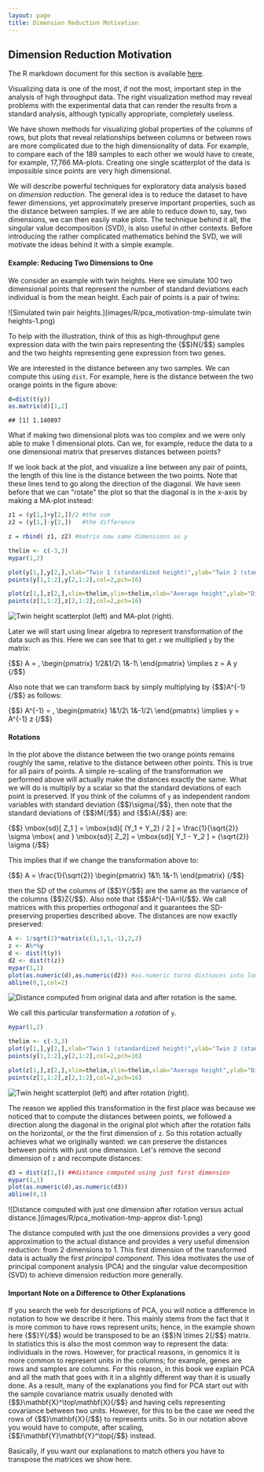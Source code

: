 ```yaml
---
layout: page
title: Dimension Reduction Motivation
---
```




## Dimension Reduction Motivation

The R markdown document for this section is available [here](https://github.com/genomicsclass/labs/tree/master/highdim/pca_motivation.Rmd).

Visualizing data is one of the most, if not the most, important step in the analysis of high throughput data. The right visualization method may reveal problems with the experimental data that can render the results from a standard analysis, although typically appropriate, completely useless. 

We have shown methods for visualizing global properties of the columns of rows, but plots that reveal relationships between columns or between rows are more complicated due to the high dimensionality of data. For example, to compare each of the 189 samples to each other we would have to create, for example, 17,766 MA-plots. Creating one single scatterplot of the data is impossible since points are very high dimensional. 

We will describe powerful techniques for exploratory data analysis based on _dimension reduction_. The general idea is to reduce the dataset to have fewer dimensions, yet approximately preserve important properties, such as the distance between samples. If we are able to reduce down to, say, two dimensions, we can then easily make plots. The technique behind it all, the singular value decomposition (SVD), is also useful in other contexts. Before introducing the rather complicated mathematics behind the SVD, we will motivate the ideas behind it with a simple example.

#### Example: Reducing Two Dimensions to One

We consider an example with twin heights. Here we simulate 100 two dimensional points that represent the number of standard deviations each individual is from the mean height. Each pair of points is a pair of twins:

![Simulated twin pair heights.](images/R/pca_motivation-tmp-simulate twin heights-1.png) 

To help with the illustration, think of this as high-throughput gene expression data with the twin pairs representing the {$$}N{/$$} samples and the two heights representing gene expression from two genes. 

We are interested in the distance between any two samples. We can compute this using `dist`. For example, here is the distance between the two orange points in the figure above:


```r
d=dist(t(y))
as.matrix(d)[1,2]
```

```
## [1] 1.140897
```

What if making two dimensional plots was too complex and we were only able to make 1 dimensional plots. Can we, for example, reduce the data to a one dimensional matrix that preserves distances between points?

If we look back at the plot, and visualize a line between any pair of points, the length of this line is the distance between the two points. Note that these lines tend to go along the direction of the diagonal. We have seen before that we can "rotate" the plot so that the diagonal is in the x-axis by making a MA-plot instead:



```r
z1 = (y[1,]+y[2,])/2 #the sum 
z2 = (y[1,]-y[2,])   #the difference

z = rbind( z1, z2) #matrix now same dimensions as y

thelim <- c(-3,3)
mypar(1,2)

plot(y[1,],y[2,],xlab="Twin 1 (standardized height)",ylab="Twin 2 (standardized height)",xlim=thelim,ylim=thelim)
points(y[1,1:2],y[2,1:2],col=2,pch=16)

plot(z[1,],z[2,],xlim=thelim,ylim=thelim,xlab="Average height",ylab="Differnece in height")
points(z[1,1:2],z[2,1:2],col=2,pch=16)
```

![Twin height scatterplot (left) and MA-plot (right).](images/R/pca_motivation-tmp-rotation-1.png) 


Later we will start using linear algebra to represent transformation of the data such as this. Here we can see that to get `z` we multiplied `y` by the matrix:

{$$}
A = \,
\begin{pmatrix}
1/2&1/2\\
1&-1\\
\end{pmatrix}
\implies
z = A y
{/$$}

Also note that we can transform back by simply multiplying by {$$}A^{-1}{/$$} as follows:

{$$}
A^{-1} = \,
\begin{pmatrix}
1&1/2\\
1&-1/2\\
\end{pmatrix}
\implies
y = A^{-1} z
{/$$}

#### Rotations 

In the plot above the distance between the two orange points remains roughly the same, relative to the distance between other points. This is true for all pairs of points. A simple re-scaling of the transformation we performed above will actually make the distances exactly the same. What we will do is multiply by a scalar so that the standard deviations of each point is preserved. If you think of the columns of `y` as independent random variables with standard deviation {$$}\sigma{/$$}, then note that the standard deviations of {$$}M{/$$} and {$$}A{/$$} are:

{$$}
\mbox{sd}[ Z_1 ] = \mbox{sd}[ (Y_1 + Y_2) / 2 ] = \frac{1}{\sqrt{2}} \sigma \mbox{ and } \mbox{sd}[ Z_2] = \mbox{sd}[ Y_1 - Y_2  ] = {\sqrt{2}} \sigma 
{/$$}

This implies that if we change the transformation above to:

{$$}
A = \frac{1}{\sqrt{2}}
\begin{pmatrix}
1&1\\
1&-1\\
\end{pmatrix}
{/$$}

then the SD of the columns of {$$}Y{/$$} are the same as the variance of the columns {$$}Z{/$$}. Also note that {$$}A^{-1}A=I{/$$}. We call matrices with this properties _orthogonal_ and it guarantees the SD-preserving properties described above. The distances are now exactly preserved:


```r
A <- 1/sqrt(2)*matrix(c(1,1,1,-1),2,2)
z <- A%*%y
d <- dist(t(y))
d2 <- dist(t(z))
mypar(1,1)
plot(as.numeric(d),as.numeric(d2)) #as.numeric turns distnaces into long vector
abline(0,1,col=2)
```

![Distance computed from original data and after rotation is the same.](images/R/pca_motivation-tmp-rotation_preserves_dist-1.png) 

We call this particular transformation a _rotation_ of `y`. 


```r
mypar(1,2)

thelim <- c(-3,3)
plot(y[1,],y[2,],xlab="Twin 1 (standardized height)",ylab="Twin 2 (standardized height)",xlim=thelim,ylim=thelim)
points(y[1,1:2],y[2,1:2],col=2,pch=16)

plot(z[1,],z[2,],xlim=thelim,ylim=thelim,xlab="Average height",ylab="Differnece in height")
points(z[1,1:2],z[2,1:2],col=2,pch=16)
```

![Twin height scatterplot (left) and after rotation (right).](images/R/pca_motivation-tmp-rotation2-1.png) 

The reason we applied this transformation in the first place was because we noticed that to compute the distances between points, we followed a direction along the diagonal in the original plot which after the rotation falls on the horizontal, or the the first dimension of `z`. So this rotation actually achieves what we originally wanted: we can preserve the distances between points with just one dimension. Let's remove the second dimension of `z` and recompute distances:



```r
d3 = dist(z[1,]) ##distance computed using just first dimension
mypar(1,1)
plot(as.numeric(d),as.numeric(d3)) 
abline(0,1)
```

![Distance computed with just one dimension after rotation versus actual distance.](images/R/pca_motivation-tmp-approx dist-1.png) 

The distance computed with just the one dimensions provides a very good approximation to the actual distance and provides a very useful dimension reduction: from 2 dimensions to 1. This first dimension of the transformed data is actually the first _principal component_. This idea motivates the use of principal component analysis (PCA) and the singular value decomposition (SVD) to achieve dimension reduction more generally. 

#### Important Note on a Difference to Other Explanations

If you search the web for descriptions of PCA, you will notice a difference in notation to how we describe it here. This mainly stems from the fact that it is more common to have rows represent units; hence,  in the example shown here {$$}Y{/$$} would be transposed to be an {$$}N \times 2{/$$} matrix. In statistics this is also the most common way to represent the data: individuals in the rows. However, for practical reasons, in genomics it is more common to represent units in the columns; for example, genes are rows and samples are columns. For this reason, in this book we explain PCA and all the math that goes with it in a slightly different way than it is usually done. As a result, many of the explanations you find for PCA start out with the sample covariance matrix usually denoted with
{$$}\mathbf{X}^\top\mathbf{X}{/$$} and having cells representing covariance between two units. However, for this to be the case we need the rows of {$$}\mathbf{X}{/$$} to represents units. So in our notation above you would have to compute, after scaling, {$$}\mathbf{Y}\mathbf{Y}^\top{/$$} instead.

Basically, if you want our explanations to match others you have to transpose the matrices we show here.








